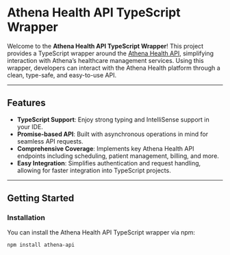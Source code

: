 # Athena Health API TypeScript Wrapper

Welcome to the **Athena Health API TypeScript Wrapper**! This project provides a TypeScript wrapper around the [Athena Health API](https://developer.athenahealth.com/), simplifying interaction with Athena’s healthcare management services. Using this wrapper, developers can interact with the Athena Health platform through a clean, type-safe, and easy-to-use API.

---

## Features

- **TypeScript Support**: Enjoy strong typing and IntelliSense support in your IDE.
- **Promise-based API**: Built with asynchronous operations in mind for seamless API requests.
- **Comprehensive Coverage**: Implements key Athena Health API endpoints including scheduling, patient management, billing, and more.
- **Easy Integration**: Simplifies authentication and request handling, allowing for faster integration into TypeScript projects.

---

## Getting Started

### Installation

You can install the Athena Health API TypeScript wrapper via npm:

```bash
npm install athena-api
